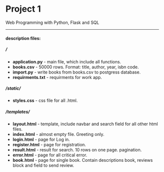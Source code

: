 # Project 1

Web Programming with Python, Flask and SQL

---
#### description files: ####
##### / #####
- **application.py** - main file, which include all functions.
- **books.csv** - 50000 rows. Format: title, author, year, isbn code. 
- **import.py** - write books from books.csv to postgress database.
- **requirments.txt** - requirments for work app.

##### /static/ #####
- **styles.css** - css file for all .html.

##### /templates/ #####
- **layout.html** - template, include navbar and search field for all other html files.
- **index.html** - almost empty file. Greeting only.
- **login.html** - page for Log in.
- **register.html** - page for registration.
- **result.html** - result for search. 10 rows on one page. pagination.
- **error.html** - page for all critical error.
- **book.html** - page for single book. Contain descriptions book, reviews block and field to send review.
